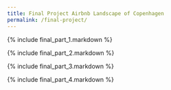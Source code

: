 ```yaml
---
title: Final Project Airbnb Landscape of Copenhagen
permalink: /final-project/
---
```


{% include final_part_1.markdown %}

{% include final_part_2.markdown %}

{% include final_part_3.markdown %}

{% include final_part_4.markdown %}
